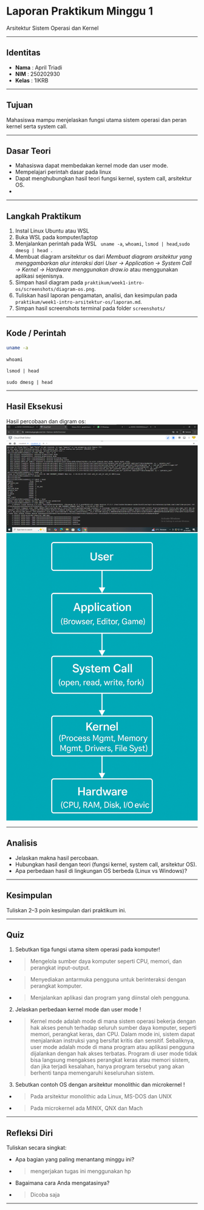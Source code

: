 # Laporan Praktikum Minggu 1
Arsitektur Sistem Operasi dan Kernel

---

## Identitas
- **Nama**  : April Triadi
- **NIM**   : 250202930
- **Kelas** : 1IKRB

---

## Tujuan
Mahasiswa mampu menjelaskan fungsi utama sistem operasi dan peran kernel serta system call.

---

## Dasar Teori
- Mahasiswa dapat membedakan kernel mode dan user mode.
- Mempelajari perintah dasar pada linux
- Dapat menghubungkan hasil teori fungsi kernel, system call, arsitektur OS.
- 
---

## Langkah Praktikum
1. Instal Linux Ubuntu atau WSL
2. Buka WSL pada  komputer/laptop
3. Menjalankan perintah pada WSL
    ``` uname -a```, ```whoami```, ```lsmod | head```,```sudo dmesg | head ```.
4. Membuat diagram arsitektur os dari *Membuat diagram arsitektur yang menggambarkan alur interaksi dari *User → Application → System Call → Kernel → Hardware* menggunakan draw.io* atau menggunakan aplikasi sejenisnya.
5. Simpan hasil diagram pada ```praktikum/week1-intro-os/screenshots/diagram-os.png```.
6. Tuliskan hasil laporan pengamatan, analisi, dan kesimpulan pada ```praktikum/week1-intro-arsitektur-os/laporan.md```.
7. Simpan hasil screenshots terminal pada folder ```screenshots/```
---

## Kode / Perintah
```bash
uname -a
```
```
whoami
```
```
lsmod | head
```
```
sudo dmesg | head
```

---

## Hasil Eksekusi
  Hasil percobaan dan digram os:
  ![WSL](screenshots/week1_perintah.png)
  ![diagram-os](screenshots/diagram-os1.png)

---

## Analisis
- Jelaskan makna hasil percobaan.  
- Hubungkan hasil dengan teori (fungsi kernel, system call, arsitektur OS).  
- Apa perbedaan hasil di lingkungan OS berbeda (Linux vs Windows)?  

---

## Kesimpulan
Tuliskan 2–3 poin kesimpulan dari praktikum ini.

---

## Quiz
1. Sebutkan tiga fungsi utama sitem operasi pada komputer!
- > Mengelola sumber daya komputer seperti CPU, memori, dan perangkat input-output.
- > Menyediakan antarmuka pengguna untuk berinteraksi dengan perangkat komputer.
- > Menjalankan aplikasi dan program yang diinstal oleh pengguna.

2. Jelaskan perbedaan kernel mode dan user mode !
- > Kernel mode adalah mode di mana sistem operasi bekerja dengan hak akses penuh terhadap seluruh sumber daya komputer, seperti memori, perangkat keras, dan CPU. Dalam mode ini, sistem dapat menjalankan instruksi yang bersifat kritis dan sensitif. Sebaliknya, user mode adalah mode di mana program atau aplikasi pengguna dijalankan dengan hak akses terbatas. Program di user mode tidak bisa langsung mengakses perangkat keras atau memori sistem, dan jika terjadi kesalahan, hanya program tersebut yang akan berhenti tanpa memengaruhi keseluruhan sistem.

3. Sebutkan contoh OS dengan arsitektur monolithic dan microkernel !
- > Pada arsitektur monolithic ada Linux, MS-DOS dan UNIX
- > Pada microkernel ada MINIX, QNX dan Mach  

---

## Refleksi Diri
Tuliskan secara singkat:
- Apa bagian yang paling menantang minggu ini?
- > mengerjakan tugas ini menggunakan hp 
- Bagaimana cara Anda mengatasinya?
- > Dicoba saja

---
